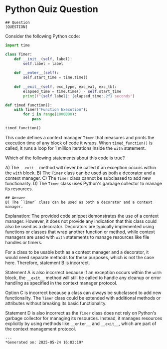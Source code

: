 # Python Quiz Question
    
    ## Question
    [QUESTION]
Consider the following Python code:

```python
import time

class Timer:
    def __init__(self, label):
        self.label = label
    
    def __enter__(self):
        self.start_time = time.time()
    
    def __exit__(self, exc_type, exc_val, exc_tb):
        elapsed_time = time.time() - self.start_time
        print(f"{self.label}: {elapsed_time:.2f} seconds")

def timed_function():
    with Timer("Function Execution"):
        for i in range(1000000):
            pass

timed_function()
```

This code defines a context manager `Timer` that measures and prints the execution time of any block of code it wraps. When `timed_function()` is called, it runs a loop for 1 million iterations inside the `with` statement.

Which of the following statements about this code is true?

A) The `__exit__` method will never be called if an exception occurs within the `with` block.
B) The `Timer` class can be used as both a decorator and a context manager.
C) The `Timer` class cannot be subclassed to add new functionality.
D) The `Timer` class uses Python's garbage collector to manage its resources.
    
    ## Answer
    B) The `Timer` class can be used as both a decorator and a context manager.

Explanation:
The provided code snippet demonstrates the use of a context manager. However, it does not provide any indication that this class could also be used as a decorator. Decorators are typically implemented using functions or classes that wrap another function or method, while context managers are used with `with` statements to manage resources like file handles or timers.

For a class to be usable both as a context manager and a decorator, it would need separate methods for these purposes, which is not the case here. Therefore, statement B is incorrect.

Statement A is also incorrect because if an exception occurs within the `with` block, the `__exit__` method will still be called to handle any cleanup or error handling as specified in the context manager protocol.

Option C is incorrect because a class can always be subclassed to add new functionality. The `Timer` class could be extended with additional methods or attributes without breaking its basic functionality.

Statement D is also incorrect as the `Timer` class does not rely on Python's garbage collector for managing its resources. Instead, it manages resources explicitly by using methods like `__enter__` and `__exit__`, which are part of the context management protocol.
    
    ---
    *Generated on: 2025-05-24 16:02:19*
    